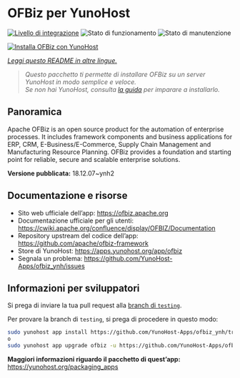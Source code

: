 <!--
N.B.: Questo README è stato automaticamente generato da <https://github.com/YunoHost/apps/tree/master/tools/readme_generator>
NON DEVE essere modificato manualmente.
-->

# OFBiz per YunoHost

[![Livello di integrazione](https://dash.yunohost.org/integration/ofbiz.svg)](https://dash.yunohost.org/appci/app/ofbiz) ![Stato di funzionamento](https://ci-apps.yunohost.org/ci/badges/ofbiz.status.svg) ![Stato di manutenzione](https://ci-apps.yunohost.org/ci/badges/ofbiz.maintain.svg)

[![Installa OFBiz con YunoHost](https://install-app.yunohost.org/install-with-yunohost.svg)](https://install-app.yunohost.org/?app=ofbiz)

*[Leggi questo README in altre lingue.](./ALL_README.md)*

> *Questo pacchetto ti permette di installare OFBiz su un server YunoHost in modo semplice e veloce.*  
> *Se non hai YunoHost, consulta [la guida](https://yunohost.org/install) per imparare a installarlo.*

## Panoramica

Apache OFBiz is an open source product for the automation of enterprise processes. It includes framework components and business applications for ERP, CRM, E-Business/E-Commerce, Supply Chain Management and Manufacturing Resource Planning. OFBiz provides a foundation and starting point for reliable, secure and scalable enterprise solutions. 


**Versione pubblicata:** 18.12.07~ynh2
## Documentazione e risorse

- Sito web ufficiale dell’app: <https://ofbiz.apache.org>
- Documentazione ufficiale per gli utenti: <https://cwiki.apache.org/confluence/display/OFBIZ/Documentation>
- Repository upstream del codice dell’app: <https://github.com/apache/ofbiz-framework>
- Store di YunoHost: <https://apps.yunohost.org/app/ofbiz>
- Segnala un problema: <https://github.com/YunoHost-Apps/ofbiz_ynh/issues>

## Informazioni per sviluppatori

Si prega di inviare la tua pull request alla [branch di `testing`](https://github.com/YunoHost-Apps/ofbiz_ynh/tree/testing).

Per provare la branch di `testing`, si prega di procedere in questo modo:

```bash
sudo yunohost app install https://github.com/YunoHost-Apps/ofbiz_ynh/tree/testing --debug
o
sudo yunohost app upgrade ofbiz -u https://github.com/YunoHost-Apps/ofbiz_ynh/tree/testing --debug
```

**Maggiori informazioni riguardo il pacchetto di quest’app:** <https://yunohost.org/packaging_apps>
